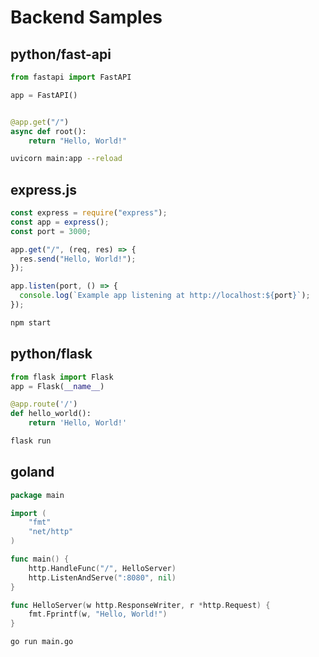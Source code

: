 # Backend Samples

## python/fast-api

```py
from fastapi import FastAPI

app = FastAPI()


@app.get("/")
async def root():
    return "Hello, World!"

```

```sh
uvicorn main:app --reload
```

## express.js

```js
const express = require("express");
const app = express();
const port = 3000;

app.get("/", (req, res) => {
  res.send("Hello, World!");
});

app.listen(port, () => {
  console.log(`Example app listening at http://localhost:${port}`);
});
```

```sh
npm start
```

## python/flask

```py
from flask import Flask
app = Flask(__name__)

@app.route('/')
def hello_world():
    return 'Hello, World!'

```

```sh
flask run
```

## goland

```go
package main

import (
    "fmt"
    "net/http"
)

func main() {
    http.HandleFunc("/", HelloServer)
    http.ListenAndServe(":8080", nil)
}

func HelloServer(w http.ResponseWriter, r *http.Request) {
    fmt.Fprintf(w, "Hello, World!")
}
```

```sh
go run main.go
```
